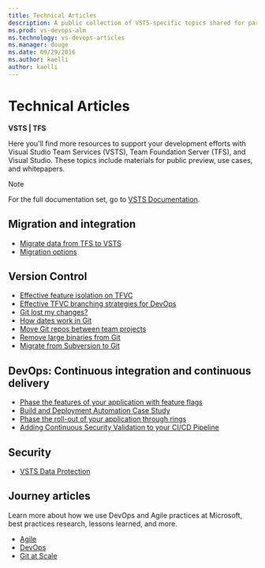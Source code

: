 ```yaml
---
title: Technical Articles 
description: A public collection of VSTS-specific topics shared for partners.
ms.prod: vs-devops-alm
ms.technology: vs-devops-articles
ms.manager: douge
ms.date: 09/29/2016
ms.author: kaelli
author: kaelli
---
```


# Technical Articles

**VSTS | TFS**

Here you'll find more resources to support your development efforts with Visual Studio Team Services (VSTS), Team Foundation Server (TFS), and Visual Studio. These topics include materials for public preview, use cases, and whitepapers. 

> [!NOTE]
> For the full documentation set, go to [VSTS Documentation](../index.md).
   
##	Migration and integration

*   [Migrate data from TFS to VSTS](migration-overview.md)
*   [Migration options](migrate-to-vsts-from-tfs.md)  

## Version Control

*   [Effective feature isolation on TFVC](effective-feature-isolation-on-tfvc.md)
*   [Effective TFVC branching strategies for DevOps](effective-tfvc-branching-strategies-for-devops.md)
*   [Git lost my changes?](git-log-history-simplification.md)
*   [How dates work in Git](git-dates.md)
*   [Move Git repos between team projects](move-git-repos-between-team-projects.md)
*   [Remove large binaries from Git](remove-binaries.md)
*   [Migrate from Subversion to Git](perform-migration-from-svn-to-git.md)

##	DevOps: Continuous integration and continuous delivery

*   [Phase the features of your application with feature flags](phase-features-with-feature-flags.md)
*   [Build and Deployment Automation Case Study](build-deployment-best-practices.md)
*   [Phase the roll-out of your application through rings](phase-rollout-with-rings.md)
*   [Adding Continuous Security Validation to your CI/CD Pipeline](security-validation-cicd-pipeline.md)

##	Security

*   [VSTS Data Protection](team-services-security-whitepaper.md)
 

## Journey articles

Learn more about how we use DevOps and Agile practices at Microsoft, best practices research, lessons learned, and more.

*   [Agile](https://www.visualstudio.com/learn/what-is-agile/)
*   [DevOps](https://www.visualstudio.com/learn/what-is-devops/)
*   [Git at Scale](https://www.visualstudio.com/learn/git-at-scale/)
